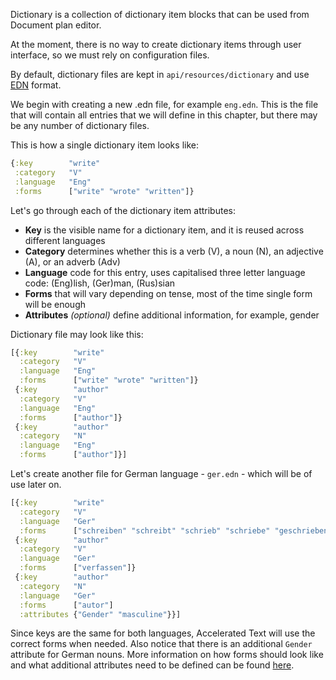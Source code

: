 Dictionary is a collection of dictionary item blocks that can be used from Document plan editor.

At the moment, there is no way to create dictionary items through user interface, so we must rely on configuration files.

By default, dictionary files are kept in `api/resources/dictionary` and use [EDN](https://github.com/edn-format/edn) format.

We begin with creating a new .edn file, for example `eng.edn`. This is the file that will contain all entries that we will define in this chapter, but there may be any number of dictionary files.

This is how a single dictionary item looks like:

```clojure
{:key        "write"
 :category   "V"
 :language   "Eng"
 :forms      ["write" "wrote" "written"]}
```

Let's go through each of the dictionary item attributes:

* **Key** is the visible name for a dictionary item, and it is reused across different languages
* **Category** determines whether this is a verb (V), a noun (N), an adjective (A), or an adverb (Adv)
* **Language** code for this entry, uses capitalised three letter language code: (Eng)lish, (Ger)man, (Rus)sian
* **Forms** that will vary depending on tense, most of the time single form will be enough 
* **Attributes** *(optional)* define additional information, for example, gender

Dictionary file may look like this:

```clojure
[{:key        "write"
  :category   "V"
  :language   "Eng"
  :forms      ["write" "wrote" "written"]}
 {:key        "author"
  :category   "V"
  :language   "Eng"
  :forms      ["author"]}
 {:key        "author"
  :category   "N"
  :language   "Eng"
  :forms      ["author"]}]
```

Let's create another file for German language - `ger.edn` - which will be of use later on.

```clojure
[{:key        "write"
  :category   "V"
  :language   "Ger"
  :forms      ["schreiben" "schreibt" "schrieb" "schriebe" "geschrieben"]}
 {:key        "author"
  :category   "V"
  :language   "Ger"
  :forms      ["verfassen"]}
 {:key        "author"
  :category   "N"
  :language   "Ger"
  :forms      ["autor"]
  :attributes {"Gender" "masculine"}}]
```

Since keys are the same for both languages, Accelerated Text will use the correct forms when needed. Also notice that there is an additional `Gender` attribute for German nouns. More information on how forms should look like and what additional attributes need to be defined can be found [here](https://www.grammaticalframework.org/lib/doc/synopsis/).

